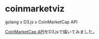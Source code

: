 # coinmarketviz
golang x D3.js x CoinMarketCap API

[CoinMarketCap API](https://coinmarketcap.com/api/documentation/v1/)をD3.jsで描いてみました。
